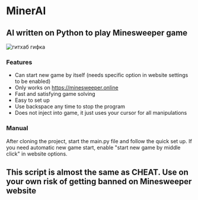 # MinerAI

## AI written on Python to play Minesweeper game

![гитхаб гифка](https://user-images.githubusercontent.com/87702433/213556724-b2e0d092-368a-4ec6-b2a2-19dca486794d.gif)

### Features
- Can start new game by itself (needs specific option in website settings to be enabled)
- Only works on https://minesweeper.online
- Fast and satisfying game solving
- Easy to set up
- Use backspace any time to stop the program
- Does not inject into game, it just uses your cursor for all manipulations 

### Manual
After cloning the project, start the main.py file and follow the quick set up. 
If you need automatic new game start, enable "start new game by middle click" in website options.

## This script is almost the same as CHEAT. Use on your own risk of getting banned on Minesweeper website
